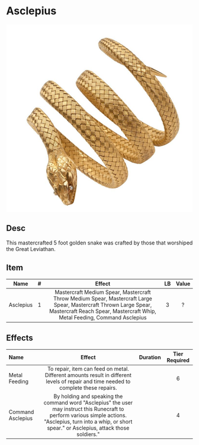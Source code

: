 # Asclepius

![Copyright](Asclepius.png)

## Desc

This mastercrafted 5 foot golden snake was crafted by those that worshiped the Great Leviathan.

## Item

|   Name   | # |                                                                                             Effect                                                                                             | LB | Value |
| :-------: | :-: | :--------------------------------------------------------------------------------------------------------------------------------------------------------------------------------------------: | :-: | :---: |
| Asclepius | 1 | Mastercraft Medium Spear, Mastercraft Throw Medium Spear, Mastercraft Large Spear, Mastercraft Thrown Large Spear, Mastercraft Reach Spear, Mastercraft Whip, Metal Feeding, Command Asclepius | 3 |   ?   |

## Effects

| Name              |                                                                                                      Effect                                                                                                      | Duration | Tier Required |
| :---------------- | :---------------------------------------------------------------------------------------------------------------------------------------------------------------------------------------------------------------: | :------: | :-----------: |
| Metal Feeding     |                                       To repair, item can feed on metal. Different amounts result in different levels of repair and time needed to complete these repairs.                                       |          |       6       |
| Command Asclepius | By holding and speaking the command word "Asclepius" the user may instruct this Runecraft to perform various simple actions. "Asclepius, turn into a whip, or short spear." or Asclepius, attack those soldiers." |          |       4       |
